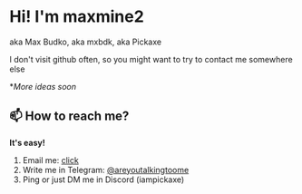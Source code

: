 # Hi! I'm maxmine2

aka Max Budko, aka mxbdk, aka Pickaxe

I don't visit github often, so you might want to try to contact me somewhere else

**More ideas soon*

## 📫 How to reach me?
**It's easy!**
1. Email me: [click](mailto:max@maxbudko.ru)
2. Write me in Telegram: [@areyoutalkingtoome](https://t.me/areyoutalkingtoome)
3. Ping or just DM me in Discord (iampickaxe)
